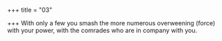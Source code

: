 +++
title = "03"

+++
With only a few you smash the more numerous overweening (force)  with your power,
with the comrades who are in company with you.